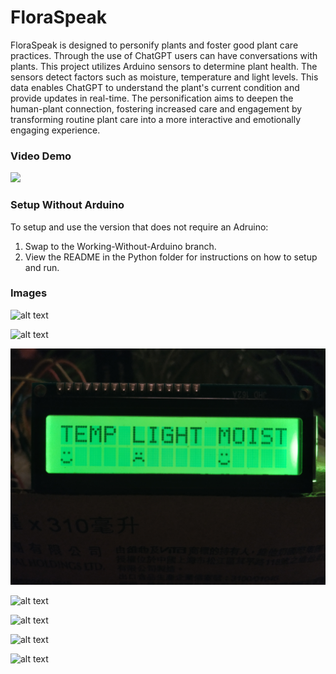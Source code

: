 # FloraSpeak

FloraSpeak is designed to personify plants and foster good plant care practices. Through the use of ChatGPT users can have conversations with plants. This project utilizes Arduino sensors to determine plant health. The sensors detect factors such as moisture, temperature and light levels. This data enables ChatGPT to understand the plant's current condition and provide updates in real-time. The personification aims to deepen the human-plant connection, fostering increased care and engagement by transforming routine plant care into a more interactive and emotionally engaging experience.

### Video Demo

[![](https://img.youtube.com/vi/Uj3SpQ044Ik/0.jpg)](https://www.youtube.com/watch?v=Uj3SpQ044Ik)

### Setup Without Arduino

To setup and use the version that does not require an Adruino:
1. Swap to the Working-Without-Arduino branch.
2. View the README in the Python folder for instructions on how to setup and run.

### Images

![alt text](ReadmeImages/Demo1.jpg)

![alt text](ReadmeImages/Demo2.jpg)

![alt text](ReadmeImages/Demo3.jpg)

![alt text](ReadmeImages/Demo4.jpg)

![alt text](ReadmeImages/Demo5.jpg)

![alt text](ReadmeImages/Demo6.jpg)

![alt text](ReadmeImages/Demo7.jpg)
